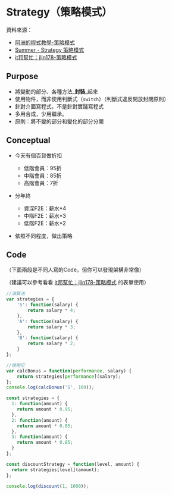 # Strategy（策略模式）

資料來源：

* [阿洲的程式教學-策略模式](http://monkeycoding.com/?p=958) 
* [Summer - Strategy 策略模式](http://cythilya.blogspot.com/2015/07/javascript-design-pattern-strategy.html) 
* [it邦幫忙：jlin178-策略模式](https://ithelp.ithome.com.tw/articles/10202419)

## Purpose

* 將變動的部分、各種方法_**封裝**_起來 
* 使用物件，而非使用判斷式（`switch`）（判斷式違反開放封閉原則） 
* 針對介面寫程式，不是針對實踐寫程式 
* 多用合成，少用繼承。 
* 原則：將不變的部分和變化的部分分開

## Conceptual

* 今天有個百貨做折扣  


  * 低階會員：95折 
  * 中階會員：85折 
  * 高階會員：7折

  

* 分年終 
  * 資深F2E：薪水\*4 
  * 中階F2E：薪水\*3 
  * 低階F2E：薪水\*2 
* 依照不同程度，做出策略

## Code

（下面兩段是不同人寫的Code，但你可以發現架構非常像）

（建議可以參考看看 [it邦幫忙：jlin178-策略模式](https://ithelp.ithome.com.tw/articles/10202419) 的表單使用）

```javascript
//演算法
var strategies = {
	'S': function(salary) {
		return salary * 4;
	},
	'A': function(salary) {
		return salary * 3;
	},
	'B': function(salary) {
		return salary * 2;
	}
};

//使用它
var calcBonus = function(performance, salary) {
	return strategies[performance](salary);
};
console.log(calcBonus('S', 100));
```

```javascript
const strategies = {
  1: function(amount) {
    return amount * 0.95;
  },
  2: function(amount) {
    return amount * 0.85;
  },
  3: function(amount) {
    return amount * 0.85;
  }
};

const discountStrategy = function(level, amount) {
  return strategies[level](amount);
};

console.log(discount(1, 1000));
```















